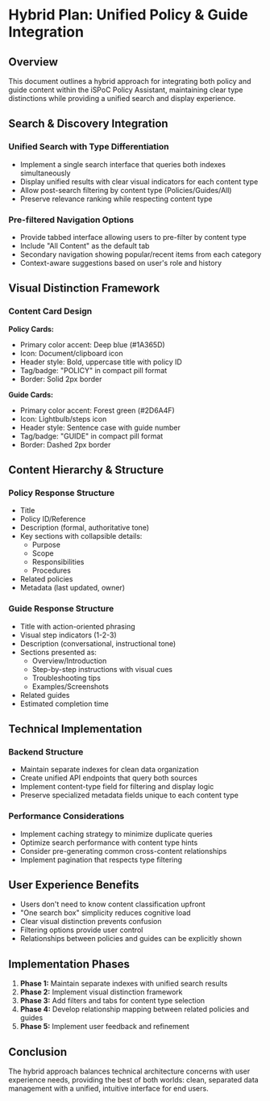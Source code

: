 # Hybrid Plan: Unified Policy & Guide Integration

## Overview

This document outlines a hybrid approach for integrating both policy and guide content within the iSPoC Policy Assistant, maintaining clear type distinctions while providing a unified search and display experience.

## Search & Discovery Integration

### Unified Search with Type Differentiation

- Implement a single search interface that queries both indexes simultaneously
- Display unified results with clear visual indicators for each content type
- Allow post-search filtering by content type (Policies/Guides/All)
- Preserve relevance ranking while respecting content type

### Pre-filtered Navigation Options

- Provide tabbed interface allowing users to pre-filter by content type
- Include "All Content" as the default tab
- Secondary navigation showing popular/recent items from each category
- Context-aware suggestions based on user's role and history

## Visual Distinction Framework

### Content Card Design

**Policy Cards:**

- Primary color accent: Deep blue (#1A365D)
- Icon: Document/clipboard icon
- Header style: Bold, uppercase title with policy ID
- Tag/badge: "POLICY" in compact pill format
- Border: Solid 2px border

**Guide Cards:**

- Primary color accent: Forest green (#2D6A4F)
- Icon: Lightbulb/steps icon
- Header style: Sentence case with guide number
- Tag/badge: "GUIDE" in compact pill format
- Border: Dashed 2px border

## Content Hierarchy & Structure

### Policy Response Structure

- Title
- Policy ID/Reference
- Description (formal, authoritative tone)
- Key sections with collapsible details:
  - Purpose
  - Scope
  - Responsibilities
  - Procedures
- Related policies
- Metadata (last updated, owner)

### Guide Response Structure

- Title with action-oriented phrasing
- Visual step indicators (1-2-3)
- Description (conversational, instructional tone)
- Sections presented as:
  - Overview/Introduction
  - Step-by-step instructions with visual cues
  - Troubleshooting tips
  - Examples/Screenshots
- Related guides
- Estimated completion time

## Technical Implementation

### Backend Structure

- Maintain separate indexes for clean data organization
- Create unified API endpoints that query both sources
- Implement content-type field for filtering and display logic
- Preserve specialized metadata fields unique to each content type

### Performance Considerations

- Implement caching strategy to minimize duplicate queries
- Optimize search performance with content type hints
- Consider pre-generating common cross-content relationships
- Implement pagination that respects type filtering

## User Experience Benefits

- Users don't need to know content classification upfront
- "One search box" simplicity reduces cognitive load
- Clear visual distinction prevents confusion
- Filtering options provide user control
- Relationships between policies and guides can be explicitly shown

## Implementation Phases

1. **Phase 1:** Maintain separate indexes with unified search results
2. **Phase 2:** Implement visual distinction framework
3. **Phase 3:** Add filters and tabs for content type selection
4. **Phase 4:** Develop relationship mapping between related policies and guides
5. **Phase 5:** Implement user feedback and refinement

## Conclusion

The hybrid approach balances technical architecture concerns with user experience needs, providing the best of both worlds: clean, separated data management with a unified, intuitive interface for end users.
